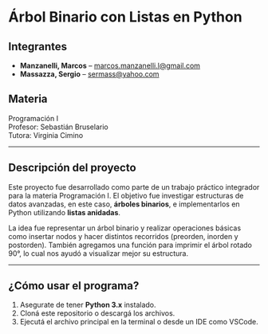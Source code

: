 # Árbol Binario con Listas en Python

## Integrantes

- **Manzanelli, Marcos** – marcos.manzanelli.l@gmail.com  
- **Massazza, Sergio** – sermass@yahoo.com  

## Materia

Programación I  
Profesor: Sebastián Bruselario  
Tutora: Virginia Cimino

---

## Descripción del proyecto

Este proyecto fue desarrollado como parte de un trabajo práctico integrador para la materia Programación I. El objetivo fue investigar estructuras de datos avanzadas, en este caso, **árboles binarios**, e implementarlos en Python utilizando **listas anidadas**.

La idea fue representar un árbol binario y realizar operaciones básicas como insertar nodos y hacer distintos recorridos (preorden, inorden y postorden). También agregamos una función para imprimir el árbol rotado 90°, lo cual nos ayudó a visualizar mejor su estructura.

---

## ¿Cómo usar el programa?

1. Asegurate de tener **Python 3.x** instalado.
2. Cloná este repositorio o descargá los archivos.
3. Ejecutá el archivo principal en la terminal o desde un IDE como VSCode.
